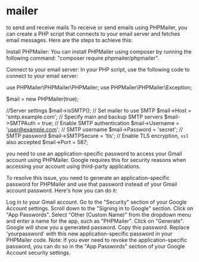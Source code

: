 # mailer
to send and receive mails 
To receive or send emails using PHPMailer, you can create a PHP script that connects to your email server and fetches email messages. Here are the steps to achieve this:

Install PHPMailer: You can install PHPMailer using composer by running the following command: "composer require phpmailer/phpmailer".

Connect to your email server: In your PHP script, use the following code to connect to your email server:

use PHPMailer\PHPMailer\PHPMailer;
use PHPMailer\PHPMailer\Exception;

$mail = new PHPMailer(true);

//Server settings
$mail->isSMTP();                                      // Set mailer to use SMTP
$mail->Host = 'smtp.example.com';  // Specify main and backup SMTP servers
$mail->SMTPAuth = true;                               // Enable SMTP authentication
$mail->Username = 'user@example.com';                 // SMTP username
$mail->Password = 'secret';                           // SMTP password
$mail->SMTPSecure = 'tls';                            // Enable TLS encryption, `ssl` also accepted
$mail->Port = 587;  

 you need to use an application-specific password to access your Gmail account using PHPMailer. Google requires this for security reasons when accessing your account using third-party applications.

To resolve this issue, you need to generate an application-specific password for PHPMailer and use that password instead of your Gmail account password. Here's how you can do it:

Log in to your Gmail account.
Go to the "Security" section of your Google Account settings.
Scroll down to the "Signing in to Google" section.
Click on "App Passwords".
Select "Other (Custom Name)" from the dropdown menu and enter a name for the app, such as "PHPMailer".
Click on "Generate".
Google will show you a generated password. Copy this password.
Replace 'yourpassword' with this new application-specific password in your PHPMailer code.
Note: If you ever need to revoke the application-specific password, you can do so in the "App Passwords" section of your Google Account security settings.
